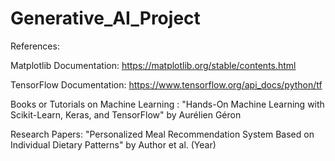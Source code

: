 # Generative_AI_Project

References:

Matplotlib Documentation: https://matplotlib.org/stable/contents.html

TensorFlow Documentation: https://www.tensorflow.org/api_docs/python/tf

Books or Tutorials on Machine Learning : "Hands-On Machine Learning with Scikit-Learn, Keras, and TensorFlow" by Aurélien Géron

Research Papers: "Personalized Meal Recommendation System Based on Individual Dietary Patterns" by Author et al. (Year)

